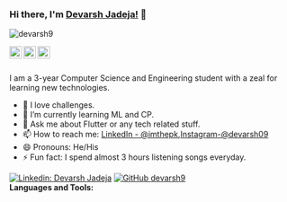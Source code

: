 ### Hi there, I'm [Devarsh Jadeja!](https://github.com/devarsh9) 👋

<p align="left"> <img src="https://komarev.com/ghpvc/?username=devarsh9&label=Views&color=blue&style=plastic" alt="devarsh9" /> </p>

<a href="https://www.linkedin.com/in/devarsh-jadeja-177b281a4/">
  <img align="left" alt="Devarsh's Linkdein" width="22px" src="https://cdn.jsdelivr.net/npm/simple-icons@v3/icons/linkedin.svg" />
</a>
<a href="https://github.com/devarsh9">
  <img align="left" alt="Devarsh's Github" width="22px" src="https://cdn.jsdelivr.net/npm/simple-icons@v3/icons/github.svg" />
</a>
<a href="https://instagram.com/devarsh09/">
  <img align="left" alt="Devarsh's Instagram" width="22px" src="https://cdn.jsdelivr.net/npm/simple-icons@v3/icons/instagram.svg" />
</a>

<br/>
<br/>

I am a 3-year Computer Science and Engineering student with a zeal for learning new technologies.

- 🔭 I love challenges.
- 🌱 I’m currently learning ML and CP.
- 💬 Ask me about Flutter or any tech related stuff.
- 📫 How to reach me: [LinkedIn - @imthepk](https://www.linkedin.com/in/devarsh-jadeja-177b281a4),[Instagram-@devarsh09]("https://instagram.com/devarsh09/)
- 😄 Pronouns: He/His
- ⚡ Fun fact:  I spend almost 3 hours listening songs everyday.

[![Linkedin: Devarsh Jadeja](https://img.shields.io/badge/-imthepk-blue?style=flat-square&logo=Linkedin&logoColor=white&link=https://www.linkedin.com/in/devarsh-jadeja-177b281a4/)](https://www.linkedin.com/in/devarsh-jadeja-177b281a4/)
[![GitHub devarsh9](https://img.shields.io/github/followers/devarsh9?label=follow&style=social)](https://github.com/devarsh9) 
<br>
**Languages and Tools:**  
